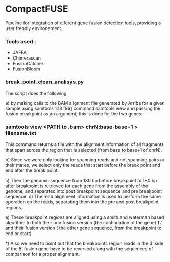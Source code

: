 # CompactFUSE
Pipeline for integration of diferent gene fusion detection tools, providing a user frendly environement.

### Tools used :

- JAFFA
- Chimerascan
- FusionCatcher
- FusionBloom

### break_point_clean_analisys.py

The script does the following

a) by making calls to the BAM alignment file generated by Arriba for a given sample using samtools 1.13 [96] command
samtools view and passing the fusion breakpoint as an argument; this is done
for the two genes:

### samtools view <PATH to .bam> chrN:base-base+1 > filename.txt

This command returns a file with the alignment information of all fragments that span across the region that is selected (from base to base+1 of chrN). 

b) Since we were only looking for spanning reads and not spanning pairs or their mates, we select only the reads that start before the break point and end
after the break point. 

c) Then the genomic sequence from 180 bp before breakpoint to 180 bp after breakpoint is retrieved for each gene from the assembly of the genome, and separated into post breakpoint sequence and pre breakpoint sequence. 
d) The read alignment information is used to perform the same operation on the reads, separating them into the pre and post breakpoint regions. 

e) These breakpoint regions are aligned using a smith and waterman based algorithm to both their non fusion version (the continuation of the gene)
12 and their fusion version ( the other gene sequence, from the breakpoint to end or start). 

*) Also we need to point out that the breakpoints region reads in the 3’ side of the 5’ fusion gene have to be reversed along with the sequences of
comparison for a proper alignment.

  
